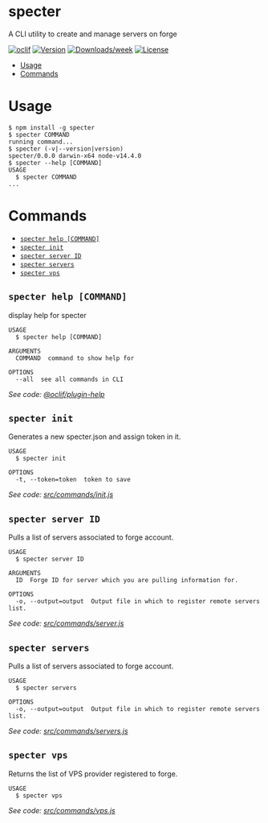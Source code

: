 specter
=======

A CLI utility to create and manage servers on forge

[![oclif](https://img.shields.io/badge/cli-oclif-brightgreen.svg)](https://oclif.io)
[![Version](https://img.shields.io/npm/v/specter.svg)](https://npmjs.org/package/specter)
[![Downloads/week](https://img.shields.io/npm/dw/specter.svg)](https://npmjs.org/package/specter)
[![License](https://img.shields.io/npm/l/specter.svg)](https://github.com/miguelsolano-mwi/specter/blob/master/package.json)

<!-- toc -->
* [Usage](#usage)
* [Commands](#commands)
<!-- tocstop -->
# Usage
<!-- usage -->
```sh-session
$ npm install -g specter
$ specter COMMAND
running command...
$ specter (-v|--version|version)
specter/0.0.0 darwin-x64 node-v14.4.0
$ specter --help [COMMAND]
USAGE
  $ specter COMMAND
...
```
<!-- usagestop -->
# Commands
<!-- commands -->
* [`specter help [COMMAND]`](#specter-help-command)
* [`specter init`](#specter-init)
* [`specter server ID`](#specter-server-id)
* [`specter servers`](#specter-servers)
* [`specter vps`](#specter-vps)

## `specter help [COMMAND]`

display help for specter

```
USAGE
  $ specter help [COMMAND]

ARGUMENTS
  COMMAND  command to show help for

OPTIONS
  --all  see all commands in CLI
```

_See code: [@oclif/plugin-help](https://github.com/oclif/plugin-help/blob/v3.2.0/src/commands/help.ts)_

## `specter init`

Generates a new specter.json and assign token in it.

```
USAGE
  $ specter init

OPTIONS
  -t, --token=token  token to save
```

_See code: [src/commands/init.js](https://github.com/miguelsolano-mwi/specter/blob/v0.0.0/src/commands/init.js)_

## `specter server ID`

Pulls a list of servers associated to forge account.

```
USAGE
  $ specter server ID

ARGUMENTS
  ID  Forge ID for server which you are pulling information for.

OPTIONS
  -o, --output=output  Output file in which to register remote servers list.
```

_See code: [src/commands/server.js](https://github.com/miguelsolano-mwi/specter/blob/v0.0.0/src/commands/server.js)_

## `specter servers`

Pulls a list of servers associated to forge account.

```
USAGE
  $ specter servers

OPTIONS
  -o, --output=output  Output file in which to register remote servers list.
```

_See code: [src/commands/servers.js](https://github.com/miguelsolano-mwi/specter/blob/v0.0.0/src/commands/servers.js)_

## `specter vps`

Returns the list of VPS provider registered to forge.

```
USAGE
  $ specter vps
```

_See code: [src/commands/vps.js](https://github.com/miguelsolano-mwi/specter/blob/v0.0.0/src/commands/vps.js)_
<!-- commandsstop -->
